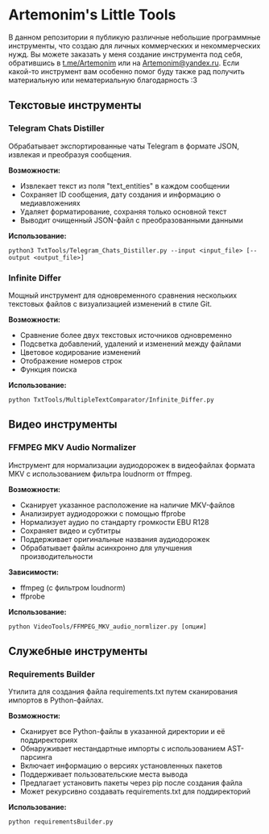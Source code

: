 # Artemonim's Little Tools

В данном репозитории я публикую различные небольшие программные инструменты, что создаю для личных коммерческих и некоммерческих нужд.
Вы можете заказать у меня создание инструмента под себя, обратившись в [t.me/Artemonim](https://t.me/Artemonim) или на Artemonim@yandex.ru. Если какой-то инструмент вам особенно помог буду также рад получить материальную или нематериальную благодарность :3

## Текстовые инструменты

### Telegram Chats Distiller

Обрабатывает экспортированные чаты Telegram в формате JSON, извлекая и преобразуя сообщения.

**Возможности:**

-   Извлекает текст из поля "text_entities" в каждом сообщении
-   Сохраняет ID сообщения, дату создания и информацию о медиавложениях
-   Удаляет форматирование, сохраняя только основной текст
-   Выводит очищенный JSON-файл с преобразованными данными

**Использование:**

```
python3 TxtTools/Telegram_Chats_Distiller.py --input <input_file> [--output <output_file>]
```

### Infinite Differ

Мощный инструмент для одновременного сравнения нескольких текстовых файлов с визуализацией изменений в стиле Git.

**Возможности:**

-   Сравнение более двух текстовых источников одновременно
-   Подсветка добавлений, удалений и изменений между файлами
-   Цветовое кодирование изменений
-   Отображение номеров строк
-   Функция поиска

**Использование:**

```
python TxtTools/MultipleTextComparator/Infinite_Differ.py
```

## Видео инструменты

### FFMPEG MKV Audio Normalizer

Инструмент для нормализации аудиодорожек в видеофайлах формата MKV с использованием фильтра loudnorm от ffmpeg.

**Возможности:**

-   Сканирует указанное расположение на наличие MKV-файлов
-   Анализирует аудиодорожки с помощью ffprobe
-   Нормализует аудио по стандарту громкости EBU R128
-   Сохраняет видео и субтитры
-   Поддерживает оригинальные названия аудиодорожек
-   Обрабатывает файлы асинхронно для улучшения производительности

**Зависимости:**

-   ffmpeg (с фильтром loudnorm)
-   ffprobe

**Использование:**

```
python VideoTools/FFMPEG_MKV_audio_normlizer.py [опции]
```

## Служебные инструменты

### Requirements Builder

Утилита для создания файла requirements.txt путем сканирования импортов в Python-файлах.

**Возможности:**

-   Сканирует все Python-файлы в указанной директории и её поддиректориях
-   Обнаруживает нестандартные импорты с использованием AST-парсинга
-   Включает информацию о версиях установленных пакетов
-   Поддерживает пользовательские места вывода
-   Предлагает установить пакеты через pip после создания файла
-   Может рекурсивно создавать requirements.txt для поддиректорий

**Использование:**

```
python requirementsBuilder.py
```
